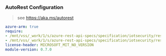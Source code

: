 ### AutoRest Configuration

> see https://aka.ms/autorest

``` yaml
azure-arm: true
require:
- /mnt/vss/_work/1/s/azure-rest-api-specs/specification/iotsecurity/resource-manager/readme.md
- /mnt/vss/_work/1/s/azure-rest-api-specs/specification/iotsecurity/resource-manager/readme.go.md
license-header: MICROSOFT_MIT_NO_VERSION
module-version: 0.7.0

```
